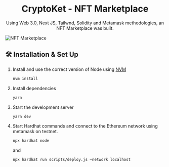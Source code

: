 <h1 align="center">
  CryptoKet - NFT Marketplace
</h1>
<p align="center">
  Using Web 3.0, Next JS, Tailwnd, Solidity and Metamask methodologies, an NFT Marketplace was built.
</p>

![NFT Marketplace](https://res.cloudinary.com/my-portfoiio/image/upload/v1656721093/others/Screenshot_3_skgeng.png)

## 🛠 Installation & Set Up

1. Install and use the correct version of Node using [NVM](https://github.com/nvm-sh/nvm)

   ```sh
   nvm install
   ```

2. Install dependencies

   ```sh
   yarn
   ```

3. Start the development server

   ```sh
   yarn dev
   ```

4. Start Hardhat commands and connect to the Ethereum network using metamask on testnet.

   ```sh
   npx hardhat node
   ```

   and

   ```sh
   npx hardhat run scripts/deploy.js —network localhost
   ```
